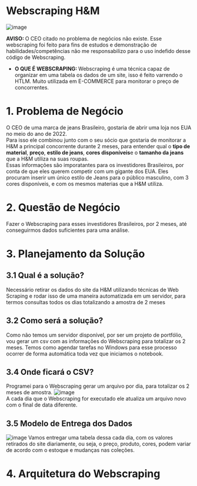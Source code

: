 # Webscraping H&M 

![image](https://user-images.githubusercontent.com/94385953/148562978-f79cb28b-da2c-4ce3-9d4b-8077aad3e671.png)

 <b> AVISO: </b> O CEO citado no problema de negócios não existe. Esse webscraping foi feito para fins de estudos e demonstração de habilidades/competências não me responsabilizo para o uso indefido desse código de Webscraping. 
 <br>
  * <b> O QUE É WEBSCRAPING: </b> Webscraping é uma técnica capaz de organizar em uma tabela os dados de um site, isso é feito varrendo o HTLM. Muito utilizada em E-COMMERCE para monitorar o preço de concorrentes. 
 
 

 # 1. Problema de Negócio 
 O CEO de uma marca de jeans Brasileiro, gostaria de abrir uma loja nos EUA no meio do ano de 2022. 
 <br> Para isso ele combinou junto com o seu sócio que gostaria de monitorar a H&M a principal concorrente durante 2 meses, para entender qual o  <b>  tipo de material</b>, <b> preço</b>, <b> estilo de jeans</b>, <b> cores disponíveis</b>e o  <b> tamanho da jeans </b> que a H&M utiliza na suas roupas. 
 <br> Essas informações são imporatantes para os investidores Brasileiros, por conta de que eles querem competir com um gigante dos EUA. Eles procuram inserir um único estilo de Jeans para o público masculino, com 3 cores disponíveis, e com os mesmos materias que a H&M utiliza. 
 

 # 2. Questão de Negócio 
 Fazer o Webscraping para esses investidores Brasileiros, por 2 meses, até conseguirmos dados suficientes para uma análise. 
 
 # 3. Planejamento da Solução 
 
 ## 3.1 Qual é a solução? 
 Necessário retirar os dados do site da H&M utilizando técnicas de Web Scraping e rodar isso de uma maneira automatizada em um servidor, para termos consultas todos os dias totalizando a amostra de 2 meses 
 
 ## 3.2 Como será a solução? 
 Como não temos um servidor disponível, por ser um projeto de portfólio, vou gerar um csv com as informações do Webscraping para totalizar os 2 meses. Temos como agendar tarefas no Windows para esse processo ocorrer de forma automática toda vez que iniciamos o notebook. 
 
 ## 3.4 Onde ficará o CSV? 
Programei para o Webscraping gerar um arquivo por dia, para totalizar os 2 meses de amostra. 
 ![image](https://user-images.githubusercontent.com/94385953/148567479-0b096e52-ca07-48b5-9d00-4660e58de4ff.png)
  <br>
  A cada dia que o Webscraping for executado ele atualiza um arquivo novo com o final de data diferente. 
  
  ## 3.5 Modelo de Entrega dos Dados 
![image](https://user-images.githubusercontent.com/94385953/148568519-8c208c5d-0840-462e-8a30-8b0ccb46aa5e.png)
Vamos entregar uma tabela dessa cada dia, com os valores retirados do site diariamente, ou seja, o preço, produto, cores, podem variar de acordo com o estoque e mudanças nas coleções.


# 4. Arquitetura do Webscraping
